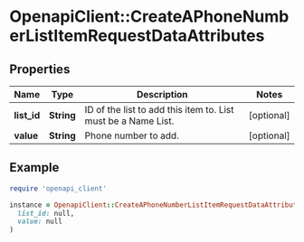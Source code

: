 # OpenapiClient::CreateAPhoneNumberListItemRequestDataAttributes

## Properties

| Name | Type | Description | Notes |
| ---- | ---- | ----------- | ----- |
| **list_id** | **String** | ID of the list to add this item to. List must be a Name List. | [optional] |
| **value** | **String** | Phone number to add. | [optional] |

## Example

```ruby
require 'openapi_client'

instance = OpenapiClient::CreateAPhoneNumberListItemRequestDataAttributes.new(
  list_id: null,
  value: null
)
```

